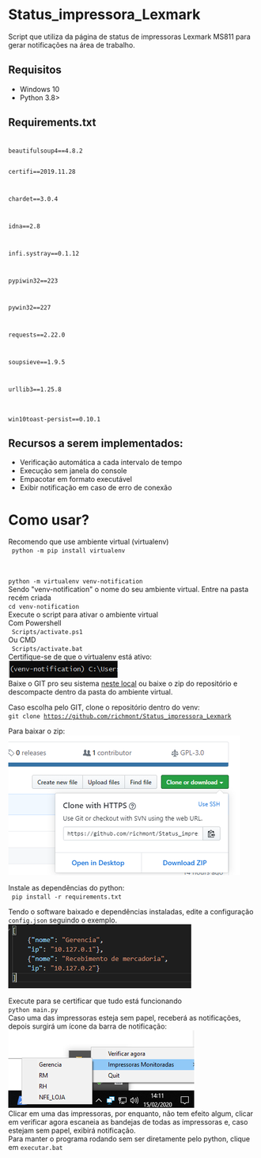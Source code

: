 # Status_impressora_Lexmark

Script que utiliza da página de status de impressoras Lexmark MS811 para gerar notificações na área de trabalho.  
## Requisitos
* Windows 10
* Python 3.8>
## Requirements.txt
<code>
beautifulsoup4==4.8.2  

certifi==2019.11.28

chardet==3.0.4

idna==2.8

infi.systray==0.1.12

pypiwin32==223

pywin32==227

requests==2.22.0

soupsieve==1.9.5

urllib3==1.25.8

win10toast-persist==0.10.1
</code>

## Recursos a serem implementados:
* Verificação automática a cada intervalo de tempo
* Execução sem janela do console
* Empacotar em formato executável
* Exibir notificação em caso de erro de conexão

# Como usar?
Recomendo que use ambiente virtual (virtualenv)  
<code>
python -m pip install virtualenv

python -m virtualenv venv-notification
</code>  
Sendo "venv-notification" o nome do seu ambiente virtual. Entre na pasta recém criada  
<code>cd venv-notification</code>  
Execute o script para ativar o ambiente virtual  
Com Powershell  
<code>
Scripts/activate.ps1
</code>  
Ou CMD  
<code>
Scripts/activate.bat
</code>  
Certifique-se de que o virtualenv está ativo:  
![Shell com venv ativado](doc/venv_ativado.png)  
Baixe o GIT pro seu sistema [neste local](https://git-scm.com/download/win) ou baixe o zip do repositório e descompacte dentro da pasta do ambiente virtual.  

Caso escolha pelo GIT, clone o repositório dentro do venv:  
<code>git clone https://github.com/richmont/Status_impressora_Lexmark</code>

Para baixar o zip:
![](doc/zip_repositorio.png)  

Instale as dependências do python:  
<code> pip install -r requirements.txt</code>  


Tendo o software baixado e dependências instaladas, edite a configuração <code>config.json</code> seguindo o exemplo.
![](doc/config_exemplo.png)

Execute para se certificar que tudo está funcionando  
<code>python main.py</code>  
Caso uma das impressoras esteja sem papel, receberá as notificações, depois surgirá um ícone da barra de notificação:  
![](doc/tray_icon.png)  
Clicar em uma das impressoras, por enquanto, não tem efeito algum, clicar em verificar agora escaneia as bandejas de todas as impressoras e, caso estejam sem papel, exibirá notificação.  
Para manter o programa rodando sem ser diretamente pelo python, clique em <code>executar.bat</code>